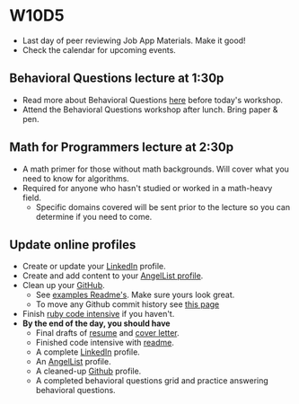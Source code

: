 # W10D5
* Last day of peer reviewing Job App Materials. Make it good!
* Check the calendar for upcoming events.

## Behavioral Questions lecture at 1:30p
* Read more about Behavioral Questions [here][31-questions] before today's workshop.
* Attend the Behavioral Questions workshop after lunch. Bring paper & pen.

## Math for Programmers lecture at 2:30p
* A math primer for those without math backgrounds. Will cover what you need to know for algorithms.
* Required for anyone who hasn't studied or worked in a math-heavy field.
  * Specific domains covered will be sent prior to the lecture so you can determine if you need to come.

## Update online profiles
* Create or update your [LinkedIn][linkedin] profile.
* Create and add content to your [AngelList profile][angellist].
* Clean up your [GitHub][github].  
   * See [examples Readme's][readme]. Make sure yours look great.
   * To move any Github commit history see [this page][github-history]
* Finish [ruby code intensive][code-intensive] if you haven't.
* **By the end of the day, you should have**
  * Final drafts of [resume][resume] and [cover letter][cover-letter].
  * Finished code intensive with [readme][readme].
  * A complete [LinkedIn][linkedin] profile.
  * An [AngelList][angellist] profile.
  * A cleaned-up [Github][github] profile.
  * A completed behavioral questions grid and practice answering behavioral questions.  

[github]: ../self-presentation/github.md
[linkedin]: ../linkedin-reading.md
[angellist]: ../angel-list-reading.md
[github-history]: https://github.com/appacademy/ruby-curriculum/blob/master/w1d5/git-fix-authorship.md#the-command

[code-intensive]: ../self-presentation/code_intensive.md
[resume]: ../self-presentation/resume.md
[cover-letter]: ../self-presentation/cover_letter.md
[readme]: ../self-presentation/example_readmes.md

[31-questions]: https://www.themuse.com/advice/30-behavioral-interview-questions-you-should-be-ready-to-answer
